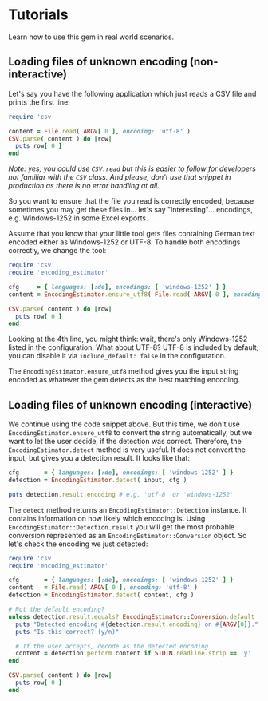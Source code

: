 # Tutorials

Learn how to use this gem in real world scenarios.

## Loading files of unknown encoding (non-interactive)

Let's say you have the following application which just reads a CSV file and prints the first line:

```ruby
require 'csv'

content = File.read( ARGV[ 0 ], encoding: 'utf-8' )
CSV.parse( content ) do |row|
  puts row[ 0 ]
end
```

*Note: yes, you could use `CSV.read` but this is easier to follow for developers not familiar with the `CSV` class. And please, don't use that snippet in production as there is no error handling at all.*


So you want to ensure that the file you read is correctly encoded, because sometimes you may get these files in... let's say "interesting"... encodings, e.g. Windows-1252 in some Excel exports.

Assume that you know that your little tool gets files containing German text encoded either as Windows-1252 or UTF-8. To handle both encodings correctly, we change the tool:

```ruby
require 'csv'
require 'encoding_estimator'

cfg     = { languages: [:de], encodings: [ 'windows-1252' ] }
content = EncodingEstimator.ensure_utf8( File.read( ARGV[ 0 ], encoding: 'utf-8' ), cfg )

CSV.parse( content ) do |row|
  puts row[ 0 ]
end
```
Looking at the 4th line, you might think: wait, there's only Windows-1252 listed in the configuration. What about UTF-8? UTF-8 is included by default, you can disable it via `include_default: false` in the configuration.

The `EncodingEstimator.ensure_utf8` method gives you the input string encoded as whatever the gem detects as the best matching encoding.

## Loading files of unknown encoding (interactive)

We continue using the code snippet above. But this time, we don't use `EncodingEstimator.ensure_utf8` to convert the string automatically, but we want to let the user decide, if the detection was correct. Therefore, the `EncodingEstimator.detect` method is very useful. It does not convert the input, but gives you a detection result. It looks like that:

```ruby
cfg       = { languages: [:de], encodings: [ 'windows-1252' ] }
detection = EncodingEstimator.detect( input, cfg )

puts detection.result.encoding # e.g. 'utf-8' or 'windows-1252'
```

The `detect` method returns an `EncodingEstimator::Detection` instance. It contains information on how likely which encoding is. Using `EncodingEstimator::Detection.result` you will get the most probable conversion represented as an `EncodingEstimator::Conversion` object. So let's check the encoding we just detected:

```ruby
require 'csv'
require 'encoding_estimator'

cfg       = { languages: [:de], encodings: [ 'windows-1252' ] }
content   = File.read( ARGV[ 0 ], encoding: 'utf-8' )
detection = EncodingEstimator.detect( content, cfg )

# Not the default encoding?
unless detection.result.equals? EncodingEstimator::Conversion.default
  puts "Detected encoding #{detection.result.encoding} on #{ARGV[0]}."
  puts "Is this correct? (y/n)"

  # If the user accepts, decode as the detected encoding
  content = detection.perform content if STDIN.readline.strip == 'y'
end

CSV.parse( content ) do |row|
  puts row[ 0 ]
end
```